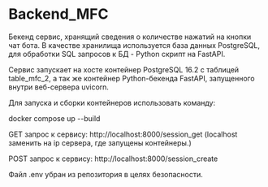 # Backend_MFC
Бекенд сервис, хранящий сведения о количестве нажатий на кнопки чат бота. В качестве хранилища используется база данных PostgreSQL, для обработки SQL запросов к БД - Python скрипт на FastAPI. 

Сервис запускает на хосте контейнер PostgreSQL 16.2 с таблицей table_mfc_2, а так же контейнер Python-бекенда FastAPI, запущенного внутри веб-сервера uvicorn.


Для запуска и сборки контейнеров использовать команду:

docker compose up --build

GET запрос к сервису: http://localhost:8000/session_get
(localhost заменить на ip сервера, где запущены контейнеры.)


POST запрос к сервису: http://localhost:8000/session_create


Файл .env убран из репозитория в целях безопасности.
